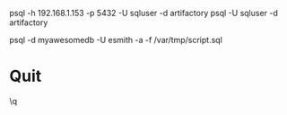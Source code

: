psql -h 192.168.1.153 -p 5432 -U sqluser -d artifactory
psql -U sqluser -d artifactory

psql -d myawesomedb -U esmith -a -f /var/tmp/script.sql

# Quit
\q 